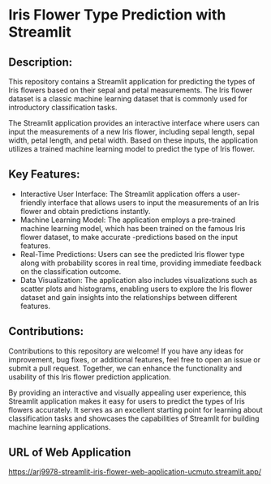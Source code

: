 # Iris Flower Type Prediction with Streamlit

## Description:
This repository contains a Streamlit application for predicting the types of Iris flowers based on their sepal and petal measurements. The Iris flower dataset is a classic machine learning dataset that is commonly used for introductory classification tasks.

The Streamlit application provides an interactive interface where users can input the measurements of a new Iris flower, including sepal length, sepal width, petal length, and petal width. Based on these inputs, the application utilizes a trained machine learning model to predict the type of Iris flower.

## Key Features:

- Interactive User Interface: The Streamlit application offers a user-friendly interface that allows users to input the measurements of an Iris flower and obtain predictions instantly.
- Machine Learning Model: The application employs a pre-trained machine learning model, which has been trained on the famous Iris flower dataset, to make accurate -predictions based on the input features.
- Real-Time Predictions: Users can see the predicted Iris flower type along with probability scores in real time, providing immediate feedback on the classification outcome.
- Data Visualization: The application also includes visualizations such as scatter plots and histograms, enabling users to explore the Iris flower dataset and gain insights into the relationships between different features.
  
## Contributions:
Contributions to this repository are welcome! If you have any ideas for improvement, bug fixes, or additional features, feel free to open an issue or submit a pull request. Together, we can enhance the functionality and usability of this Iris flower prediction application.

By providing an interactive and visually appealing user experience, this Streamlit application makes it easy for users to predict the types of Iris flowers accurately. It serves as an excellent starting point for learning about classification tasks and showcases the capabilities of Streamlit for building machine learning applications.

## URL of Web Application
https://arj9978-streamlit-iris-flower-web-application-ucmuto.streamlit.app/
